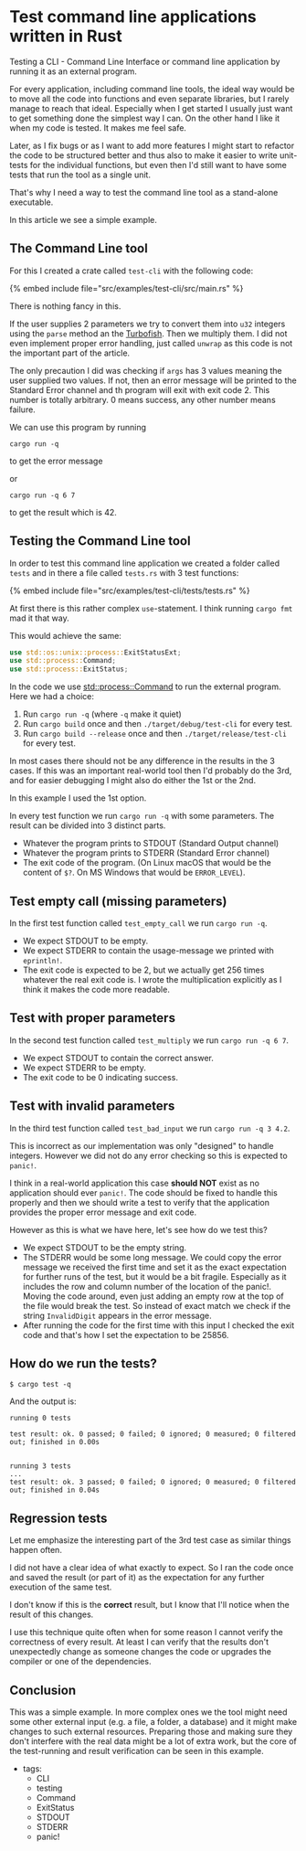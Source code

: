 # Test command line applications written in Rust

Testing a CLI - Command Line Interface or command line application by running it as an external program.


For every application, including command line tools, the ideal way would be to move all the code into functions and even separate libraries,
but I rarely manage to reach that ideal. Especially when I get started I usually just want to get something done the simplest way I can.
On the other hand I like it when my code is tested. It makes me feel safe.

Later, as I fix bugs or as I want to add more features I might start to refactor the code to be structured better and thus also to make it easier
to write unit-tests for the individual functions, but even then I'd still want to have some tests that run the tool as a single unit.

That's why I need a way to test the command line tool as a stand-alone executable.

In this article we see a simple example.

## The Command Line tool

For this I created a crate called `test-cli` with the following code:

{% embed include file="src/examples/test-cli/src/main.rs" %}

There is nothing fancy in this.

If the user supplies 2 parameters we try to convert them into `u32` integers using the `parse` method an the [Turbofish](/turbofish).
Then we multiply them. I did not even implement proper error handling, just called `unwrap` as this code is not the important part of the article.

The only precaution I did was checking if `args` has 3 values meaning the user supplied two values. If not, then an error message will be printed to
the Standard Error channel and th program will exit with exit code 2. This number is totally arbitrary. 0 means success, any other number means failure.

We can use this program by running

```
cargo run -q
```

to get the error message

or

```
cargo run -q 6 7
```

to get the result which is 42.


## Testing the Command Line tool

In order to test this command line application we created a folder called `tests` and in there a file called `tests.rs` with 3 test functions:

{% embed include file="src/examples/test-cli/tests/tests.rs" %}

At first there is this rather complex `use`-statement. I think running `cargo fmt` mad it that way.

This would achieve the same:

```rust
use std::os::unix::process::ExitStatusExt;
use std::process::Command;
use std::process::ExitStatus;
```

In the code we use [std::process::Command](https://doc.rust-lang.org/std/process/struct.Command.html) to run the external program.
Here we had a choice:

1. Run `cargo run -q` (where `-q` make it quiet)
2. Run `cargo build` once and then `./target/debug/test-cli` for every test.
3. Run `cargo build --release` once and then `./target/release/test-cli` for every test.

In most cases there should not be any difference in the results in the 3 cases. If this was an important real-world tool then I'd probably do the 3rd,
and for easier debugging I might also do either the 1st or the 2nd.

In this example I used the 1st option.

In every test function we run `cargo run -q` with some parameters. The result can be divided into 3 distinct parts.

* Whatever the program prints to STDOUT (Standard Output channel)
* Whatever the program prints to STDERR (Standard Error channel)
* The exit code  of the program. (On Linux macOS that would be the content of `$?`. On MS Windows that would be `ERROR_LEVEL`).

## Test empty call (missing parameters)

In the first test function called `test_empty_call` we run `cargo run -q`.

* We expect STDOUT to be empty.
* We expect STDERR to contain the usage-message we printed with `eprintln!`.
* The exit code is expected to be 2, but we actually get 256 times whatever the real exit code is. I wrote the multiplication explicitly as I think it makes the code more readable.

## Test with proper parameters

In the second test function called `test_multiply` we run `cargo run -q 6 7`.

* We expect STDOUT to contain the correct answer.
* We expect STDERR to be empty.
* The exit code to be 0 indicating success.

## Test with invalid parameters

In the third test function called `test_bad_input` we run `cargo run -q 3 4.2`.

This is incorrect as our implementation was only "designed" to handle integers. However we did not do any error checking so this is expected to `panic!`.

I think in a real-world application this case **should NOT** exist as no application should ever `panic!`. The code should be fixed to handle this properly
and then we should write a test to verify that the application provides the proper error message and exit code.

However as this is what we have here, let's see how do we test this?

* We expect STDOUT to be the empty string.
* The STDERR would be some long message. We could copy the error message we received the first time and set it as the exact expectation for further runs of the test, but it would be a bit fragile. Especially as it includes the row and column number of the location of the panic!. Moving the code around, even just adding an empty row at the top of the file would break the test. So instead of exact match we check if the string `InvalidDigit` appears in the error message.
* After running the code for the first time with this input I checked the exit code and that's how I set the expectation to be 25856.

## How do we run the tests?

```
$ cargo test -q
```

And the output is:

```
running 0 tests

test result: ok. 0 passed; 0 failed; 0 ignored; 0 measured; 0 filtered out; finished in 0.00s


running 3 tests
...
test result: ok. 3 passed; 0 failed; 0 ignored; 0 measured; 0 filtered out; finished in 0.04s
```


## Regression tests

Let me emphasize the interesting part of the 3rd test case as similar things happen often.

I did not have a clear idea of what exactly to expect. So I ran the code once and saved the result (or part of it) as the expectation for any further execution of the same test.

I don't know if this is the **correct** result, but I know that I'll notice when the result of this changes.

I use this technique quite often when for some reason I cannot verify the correctness of every result. At least I can verify that the results don't unexpectedly change as someone
changes the code or upgrades the compiler or one of the dependencies.

## Conclusion

This was a simple example. In more complex ones we the tool might need some other external input (e.g. a file, a folder, a database) and it might make changes to such external resources.
Preparing those and making sure they don't interfere with the real data might be a lot of extra work, but the core of the test-running and result verification can be seen in this example.


- tags:
    - CLI
    - testing
    - Command
    - ExitStatus
    - STDOUT
    - STDERR
    - panic!

